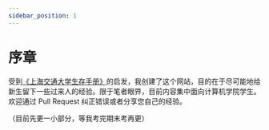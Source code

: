 ```yaml
---
sidebar_position: 1
---
```


# 序章

受到[《上海交通大学生存手册》](https://survivesjtu.gitbook.io/survivesjtumanual/)的启发，我创建了这个网站，目的在于尽可能地给新生留下一些过来人的经验。限于笔者眼界，目前内容集中面向计算机学院学生。欢迎通过 Pull Request 纠正错误或者分享您自己的经验。

（目前先更一小部分，等我考完期末考再更）